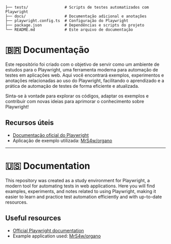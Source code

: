 ```
├── tests/                # Scripts de testes automatizados com Playwright
├── docs/                 # Documentação adicional e anotações
├── playwright.config.ts  # Configuração do Playwright
├── package.json          # Dependências e scripts do projeto
└── README.md             # Este arquivo de documentação
```

# 🇧🇷 Documentação

Este repositório foi criado com o objetivo de servir como um ambiente de estudos para o Playwright, uma ferramenta moderna para automação de testes em aplicações web. Aqui você encontrará exemplos, experimentos e anotações relacionadas ao uso do Playwright, facilitando o aprendizado e a prática de automação de testes de forma eficiente e atualizada.

Sinta-se à vontade para explorar os códigos, adaptar os exemplos e contribuir com novas ideias para aprimorar o conhecimento sobre Playwright!

## Recursos úteis

- [Documentação oficial do Playwright](https://playwright.dev/)
- Aplicação de exemplo utilizada: [MrS4w/organo](https://github.com/MrS4w/organo)

---

# 🇺🇸 Documentation

This repository was created as a study environment for Playwright, a modern tool for automating tests in web applications. Here you will find examples, experiments, and notes related to using Playwright, making it easier to learn and practice test automation efficiently and with up-to-date resources.

## Useful resources

- [Official Playwright documentation](https://playwright.dev/)
- Example application used: [MrS4w/organo](https://github.com/MrS4w/organo)
